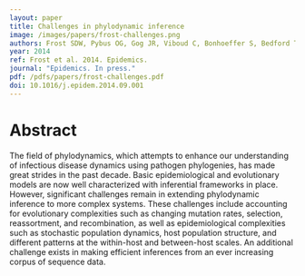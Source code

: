 ```yaml
---
layout: paper
title: Challenges in phylodynamic inference
image: /images/papers/frost-challenges.png
authors: Frost SDW, Pybus OG, Gog JR, Viboud C, Bonhoeffer S, Bedford T.
year: 2014
ref: Frost et al. 2014. Epidemics.
journal: "Epidemics. In press."
pdf: /pdfs/papers/frost-challenges.pdf
doi: 10.1016/j.epidem.2014.09.001
---
```


# Abstract

The field of phylodynamics, which attempts to enhance our understanding of infectious disease dynamics using pathogen phylogenies, has made great strides in the past decade. Basic epidemiological and evolutionary models are now well characterized with inferential frameworks in place. However, significant challenges remain in extending phylodynamic inference to more complex systems. These challenges include accounting for evolutionary complexities such as changing mutation rates, selection, reassortment, and recombination, as well as epidemiological complexities such as stochastic population dynamics, host population structure, and different patterns at the within-host and between-host scales. An additional challenge exists in making efficient inferences from an ever increasing corpus of sequence data.
